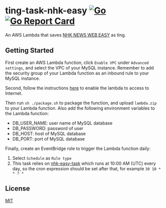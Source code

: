 # ting-task-nhk-easy [![Go](https://github.com/ting-app/ting-task-nhk-easy/actions/workflows/build.yml/badge.svg?branch=main)](https://github.com/ting-app/ting-task-nhk-easy/actions/workflows/build.yml) [![Go Report Card](https://goreportcard.com/badge/github.com/ting-app/ting-task-nhk-easy)](https://goreportcard.com/report/github.com/ting-app/ting-task-nhk-easy)
An AWS Lambda that saves [NHK NEWS WEB EASY](https://www3.nhk.or.jp/news/easy/) as ting.

## Getting Started
First create an AWS Lambda function, click `Enable VPC` under `Advanced settings`, and select the VPC of your MySQL instance. Remember to add the security group of your Lambda function as an inbound rule to your MySQL instance.

Second, follow the instructions [here](https://blog.theodo.com/2020/01/internet-access-to-lambda-in-vpc/) to enable the lambda to access to Internet.

Then run `sh ./package.sh` to package the function, and upload `lambda.zip` to your Lambda function. Also add the following environment variables to the Lambda function:

 * DB_USER_NAME: user name of MySQL database
 * DB_PASSWORD: password of user
 * DB_HOST: host of MySQL database
 * DB_PORT: port of MySQL database

Finally, create an EventBridge role to trigger the Lambda function daily:
1. Select `Schedule` as `Rule type`
2. This task relies on [nhk-easy-task](https://github.com/nhk-news-web-easy/nhk-easy-task) which runs at 10:00 AM (UTC) every day, so the cron expression should be set after that, for example `30 10 * * ? *`

## License
[MIT](LICENSE)
